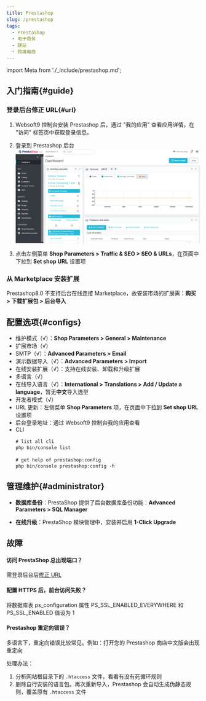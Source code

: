 ```yaml
---
title: Prestashop
slug: /prestashop
tags:
  - PrestaShop
  - 电子商务
  - 建站
  - 跨境电商
---
```


import Meta from './_include/prestashop.md';

<Meta name="meta" />

## 入门指南{#guide}

### 登录后台修正 URL{#url}

1. Websoft9 控制台安装 Prestashop 后，通过 "我的应用" 查看应用详情，在 "访问" 标签页中获取登录信息。 

2. 登录到 Prestashop 后台
   ![](./assets/prestashop-backend-websoft9.png)

3. 点击左侧菜单 **Shop Parameters > Traffic & SEO > SEO & URLs**，在页面中下拉到 **Set shop URL** 设置项

### 从 Marketplace 安装扩展

Prestashop8.0 不支持后台在线连接 Marketplace，故安装市场的扩展需：**购买 > 下载扩展包 > 后台导入**

## 配置选项{#configs}

- 维护模式（√）：**Shop Parameters > General > Maintenance**
- 扩展市场（√）
- SMTP（√）：**Advanced Parameters > Email**
- 演示数据导入（√）：**Advanced Parameters > Import**
- 在线安装扩展（√）：支持在线安装、卸载和升级扩展
- 多语言（√）
- 在线导入语言（√）：**International > Translations > Add / Update a language**，暂无**中文**导入选型
- 开发者模式（√）
- URL 更新：左侧菜单 **Shop Parameters** 项，在页面中下拉到 **Set shop URL** 设置项
- 后台登录地址：通过 Websoft9 控制台我的应用查看
- CLI
  ```
  # list all cli
  php bin/console list

  # get help of prestashop:config
  php bin/console prestashop:config -h
  ```

## 管理维护{#administrator}
     
- **数据库备份**：PrestaShop 提供了后台数据库备份功能：**Advanced Parameters > SQL Manager**

- **在线升级**：PrestaShop 模块管理中，安装并启用 **1-Click Upgrade**


## 故障

#### 访问 PrestaShop 总出现端口？

需登录后台后[修正 URL](#url)

#### 配置 HTTPS 后，前台访问失败？ 

将数据库表 ps_configuration 属性 PS_SSL_ENABLED_EVERYWHERE 和 PS_SSL_ENABLED 值设为 1

#### Prestashop 重定向错误？

多语言下，重定向错误比较常见。例如：打开您的 Prestashop 商店中文版会出现重定向

处理办法：

1. 分析网站根目录下的 `.htaccess` 文件，看看有没有死循环规则
2. 删除自行安装的语言包。再次重新导入，Prestashop 会自动生成伪静态规则，覆盖原有 `.htaccess` 文件
